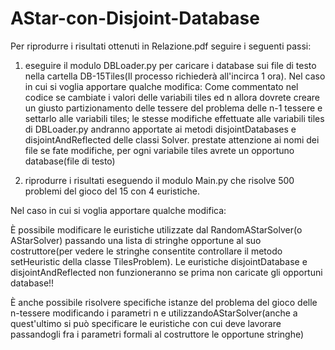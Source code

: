 # AStar-con-Disjoint-Database

Per riprodurre i risultati ottenuti in Relazione.pdf seguire i seguenti passi:

1. eseguire il modulo DBLoader.py per caricare i database sui file di testo nella cartella DB-15Tiles(Il processo richiederà all'incirca 1 ora).  Nel caso in cui si voglia apportare qualche modifica:  Come commentato nel codice se cambiate i valori delle variabili tiles ed n allora dovrete creare un giusto partizionamento delle tessere del problema delle n-1 tessere e settarlo alle variabili tiles; le stesse modifiche effettuate alle variabili tiles di DBLoader.py andranno apportate ai metodi disjointDatabases e disjointAndReflected delle classi Solver.  prestate attenzione ai nomi dei file se fate modifiche, per ogni variabile tiles avrete un opportuno database(file di testo)

2. riprodurre i risultati eseguendo il modulo Main.py che risolve 500 problemi del gioco del 15 con 4 euristiche.

Nel caso in cui si voglia apportare qualche modifica:

È possibile modificare le euristiche utilizzate dal RandomAStarSolver(o AStarSolver) passando una lista di stringhe opportune al suo costruttore(per vedere le stringhe consentite controllare il metodo setHeuristic della classe TilesProblem). Le euristiche disjointDatabase e disjointAndReflected non funzioneranno se prima non caricate gli opportuni database!!

È anche possibile risolvere specifiche istanze del problema del gioco delle n-tessere modificando i parametri n e utilizzandoAStarSolver(anche a quest'ultimo si può specificare le euristiche con cui deve lavorare passandogli fra i parametri formali al costruttore le opportune stringhe)
